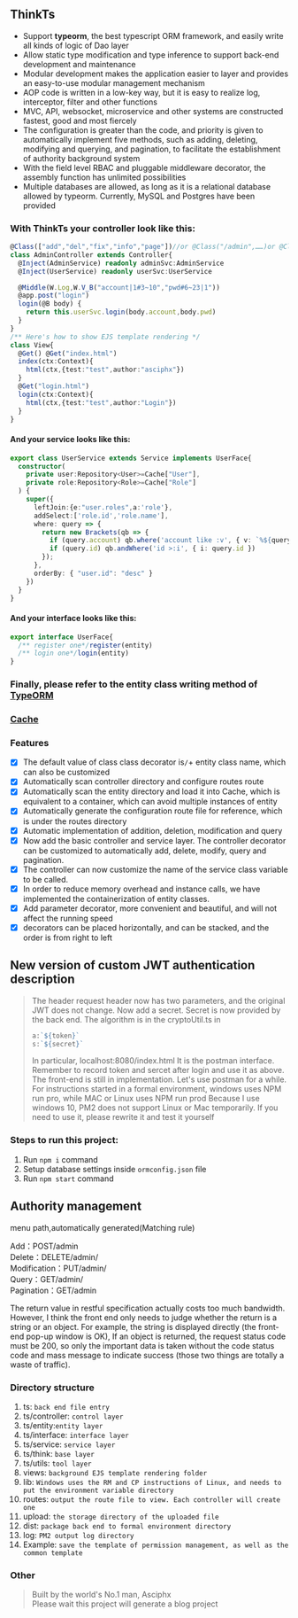 ## ThinkTs
- Support **typeorm**, the best typescript ORM framework, and easily write all kinds of logic of Dao layer
- Allow static type modification and type inference to support back-end development and maintenance
- Modular development makes the application easier to layer and provides an easy-to-use modular management mechanism
- AOP code is written in a low-key way, but it is easy to realize log, interceptor, filter and other functions
- MVC, API, websocket, microservice and other systems are constructed fastest, good and most fiercely
- The configuration is greater than the code, and priority is given to automatically implement five methods, such as adding, deleting, modifying and querying, and pagination, to facilitate the establishment of authority background system
- With the field level RBAC and pluggable middleware decorator, the assembly function has unlimited possibilities
- Multiple databases are allowed, as long as it is a relational database allowed by typeorm. Currently, MySQL and Postgres have been provided
### With ThinkTs your controller look like this:
```typescript
@Class(["add","del","fix","info","page"])//or @Class("/admin",……)or @Class("admin",……)
class AdminController extends Controller{
  @Inject(AdminService) readonly adminSvc:AdminService
  @Inject(UserService) readonly userSvc:UserService

  @Middle(W.Log,W.V_B("account|1#3~10","pwd#6~23|1"))
  @app.post("login")
  login(@B body) {
    return this.userSvc.login(body.account,body.pwd)
  }
}
/** Here's how to show EJS template rendering */
class View{
  @Get() @Get("index.html")
  index(ctx:Context){
    html(ctx,{test:"test",author:"asciphx"})
  }
  @Get("login.html")
  login(ctx:Context){
    html(ctx,{test:"test",author:"Login"})
  }
}
```
#### And your service looks like this:
```typescript
export class UserService extends Service implements UserFace{
  constructor(
    private user:Repository<User>=Cache["User"],
    private role:Repository<Role>=Cache["Role"]
  ) {
    super({
      leftJoin:{e:"user.roles",a:'role'},
      addSelect:['role.id','role.name'],
      where: query => {
        return new Brackets(qb => {
          if (query.account) qb.where('account like :v', { v: `%${query.account}%` })
          if (query.id) qb.andWhere('id >:i', { i: query.id })
        });
      },
      orderBy: { "user.id": "desc" }
    })
  }
}
```
#### And your interface looks like this:
```typescript
export interface UserFace{
  /** register one*/register(entity)
  /** login one*/login(entity)
}
```
### Finally, please refer to the entity class writing method of [TypeORM](https://github.com/typeorm/typeorm)

### [Cache](https://github.com/typeorm/typeorm/blob/master/docs/caching.md)

### Features
- [x] The default value of class class decorator is`/`+ entity class name, which can also be customized
- [x] Automatically scan controller directory and configure routes route
- [x] Automatically scan the entity directory and load it into Cache, which is equivalent to a container, which can avoid multiple instances of entity
- [x] Automatically generate the configuration route file for reference, which is under the routes directory
- [x] Automatic implementation of addition, deletion, modification and query
- [x] Now add the basic controller and service layer. The controller decorator can be customized to automatically add, delete, modify, query and pagination.
- [x] The controller can now customize the name of the service class variable to be called.
- [x] In order to reduce memory overhead and instance calls, we have implemented the containerization of entity classes.
- [x] Add parameter decorator, more convenient and beautiful, and will not affect the running speed
- [x] decorators can be placed horizontally, and can be stacked, and the order is from right to left
## New version of custom JWT authentication description

> The header request header now has two parameters, and the original JWT does not change. Now add a secret. Secret is now provided by the back end. The algorithm is in the cryptoUtil.ts in
> ```javascript
> a:`${token}`
> s:`${secret}`
> ```
> In particular, localhost:8080/index.html It is the postman interface. Remember to record token and sercet after login and use it as above. The front-end is still in implementation. Let's use postman for a while.
> For instructions started in a formal environment, windows uses NPM run pro, while MAC or Linux uses NPM run prod
> Because I use windows 10, PM2 does not support Linux or Mac temporarily. If you need to use it, please rewrite it and test it yourself
### Steps to run this project:

1. Run `npm i` command
2. Setup database settings inside `ormconfig.json` file
3. Run `npm start` command

## Authority management
menu path,automatically generated(Matching rule)

Add：POST/admin  
Delete：DELETE/admin/  
Modification：PUT/admin/  
Query：GET/admin/  
Pagination：GET/admin  

The return value in restful specification actually costs too much bandwidth. However, I think the front end only needs to judge whether the return is a string or an object. For example, the string is displayed directly (the front-end pop-up window is OK),
If an object is returned, the request status code must be 200, so only the important data is taken without the code status code and mass message to indicate success (those two things are totally a waste of traffic).


### Directory structure
1. ts: `back end file entry`
2. ts/controller: `control layer`
3. ts/entity:`entity layer`
4. ts/interface: `interface layer`
5. ts/service: `service layer`
6. ts/think: `base layer`
7. ts/utils: `tool layer`
8. views: `background EJS template rendering folder`
9. lib: `Windows uses the RM and CP instructions of Linux, and needs to put the environment variable directory`
10. routes: `output the route file to view. Each controller will create one`
11. upload: `the storage directory of the uploaded file`
12. dist: `package back end to formal environment directory`
13. log: `PM2 output log directory`
14. Example: `save the template of permission management, as well as the common template`

### Other
> Built by the world's No.1 man, Asciphx  
> Please wait this project will generate a blog project
